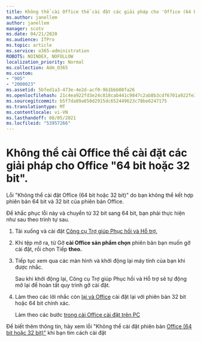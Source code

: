 ```yaml
---
title: Không thể cài Office thể cài đặt các giải pháp cho 'Office (64 bit hoặc 32 bit))
ms.author: janellem
author: janellem
manager: scotv
ms.date: 04/21/2020
ms.audience: ITPro
ms.topic: article
ms.service: o365-administration
ROBOTS: NOINDEX, NOFOLLOW
localization_priority: Normal
ms.collection: Adm_O365
ms.custom:
- "905"
- "2000023"
ms.assetid: 5bfed1a3-473e-4e2d-acf0-9b1bbb08fa26
ms.openlocfilehash: 21c4ea922fd3e24c818cab441c9847c2ab8b3cdf6701a922fe30d284317d2291
ms.sourcegitcommit: b5f7da89a650d2915dc652449623c78be6247175
ms.translationtype: MT
ms.contentlocale: vi-VN
ms.lasthandoff: 08/05/2021
ms.locfileid: "53957266"
---
```

# <a name="solutions-for-office-64-bit-or-32-bit-couldnt-be-installed"></a>Không thể cài Office thể cài đặt các giải pháp cho Office "64 bit hoặc 32 bit".

Lỗi "Không thể cài đặt Office (64 bit hoặc 32 bit)" do bạn không thể kết hợp phiên bản 64 bit và 32 bit của phiên bản Office.
  
Để khắc phục lỗi này và chuyển từ 32 bit sang 64 bit, bạn phải thực hiện như sau theo trình tự sau.
  
1. Tải xuống và cài đặt [Công cụ Trợ giúp Phục hồi và Hỗ trợ.](https://aka.ms/SARA-OfficeUninstall-Alchemy)

1. Khi tệp mở ra, từ Gỡ **cài Office sản phẩm chọn** phiên bản bạn muốn gỡ cài đặt, rồi chọn Tiếp **theo.**

2. Tiếp tục xem qua các màn hình và khởi động lại máy tính của bạn khi được nhắc.

    Sau khi khởi động lại, Công cụ Trợ giúp Phục hồi và Hỗ trợ sẽ tự động mở lại để hoàn tất quy trình gỡ cài đặt.

3. Làm theo các lời nhắc còn [lại và Office](https://portal.office.com/OLS/MySoftware.aspx) cài đặt lại với phiên bản 32 bit hoặc 64 bit chính xác.

    Làm theo các bước [trong cài Office cài đặt trên PC](https://support.office.com/article/4414eaaf-0478-48be-9c42-23adc4716658?wt.mc_id=Alchemy_ClientDIA)

Để biết thêm thông tin, hãy xem lỗi "Không thể cài đặt phiên bản [Office (64 bit hoặc 32 bit)"](https://support.office.com/article/2e2dc9e5-3eb0-420c-862a-ab085b38597f?wt.mc_id=Alchemy_ClientDIA) khi bạn tìm cách cài đặt
  